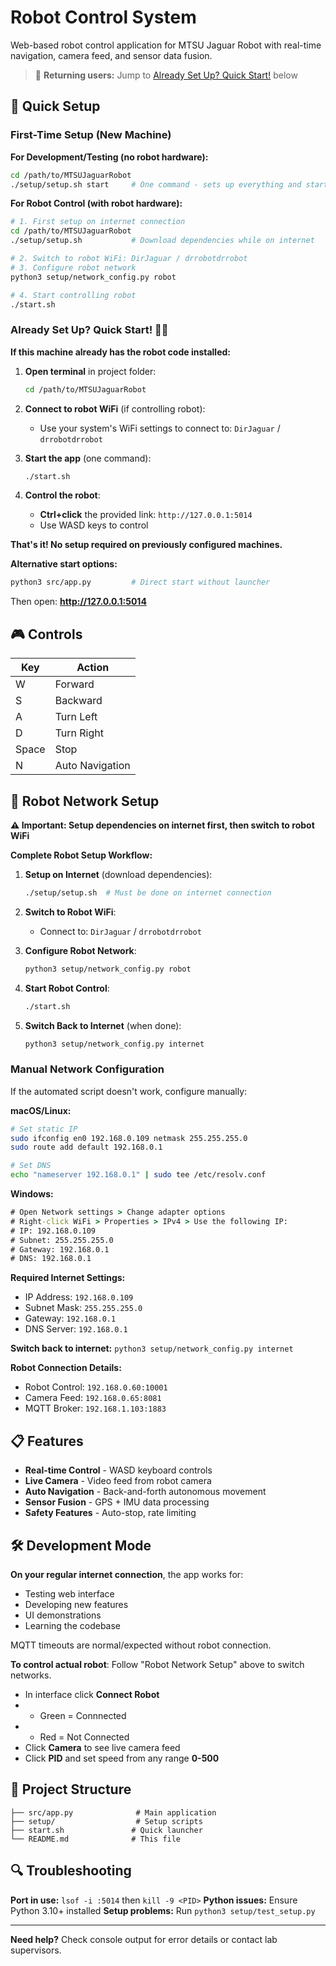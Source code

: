 # Robot Control System

Web-based robot control application for MTSU Jaguar Robot with real-time navigation, camera feed, and sensor data fusion.

> 🔄 **Returning users:** Jump to [Already Set Up? Quick Start!](#already-set-up-quick-start-️) below

## 🚀 Quick Setup

### First-Time Setup (New Machine)

**For Development/Testing (no robot hardware):**
```bash
cd /path/to/MTSUJaguarRobot
./setup/setup.sh start     # One command - sets up everything and starts app
```

**For Robot Control (with robot hardware):**
```bash
# 1. First setup on internet connection
cd /path/to/MTSUJaguarRobot
./setup/setup.sh           # Download dependencies while on internet

# 2. Switch to robot WiFi: DirJaguar / drrobotdrrobot
# 3. Configure robot network
python3 setup/network_config.py robot

# 4. Start controlling robot
./start.sh
```

### Already Set Up? Quick Start! 🏃‍♂️

**If this machine already has the robot code installed:**

1. **Open terminal** in project folder:
   ```bash
   cd /path/to/MTSUJaguarRobot
   ```

2. **Connect to robot WiFi** (if controlling robot):
   - Use your system's WiFi settings to connect to: `DirJaguar` / `drrobotdrrobot`

3. **Start the app** (one command):
   ```bash
   ./start.sh
   ```

4. **Control the robot**:
   - **Ctrl+click** the provided link: `http://127.0.0.1:5014`
   - Use WASD keys to control

**That's it! No setup required on previously configured machines.**

**Alternative start options:**
```bash
python3 src/app.py         # Direct start without launcher
```

Then open: **http://127.0.0.1:5014**

## 🎮 Controls

| Key | Action |
|-----|--------|
| W | Forward |
| S | Backward |
| A | Turn Left |
| D | Turn Right |
| Space | Stop |
| N | Auto Navigation |

## 🔧 Robot Network Setup

**⚠️ Important: Setup dependencies on internet first, then switch to robot WiFi**

**Complete Robot Setup Workflow:**

1. **Setup on Internet** (download dependencies):
   ```bash
   ./setup/setup.sh  # Must be done on internet connection
   ```

2. **Switch to Robot WiFi**: 
   - Connect to: `DirJaguar` / `drrobotdrrobot`

3. **Configure Robot Network**:
   ```bash
   python3 setup/network_config.py robot
   ```

4. **Start Robot Control**:
   ```bash
   ./start.sh
   ```

5. **Switch Back to Internet** (when done):
   ```bash
   python3 setup/network_config.py internet
   ```

### Manual Network Configuration

If the automated script doesn't work, configure manually:

**macOS/Linux:**
```bash
# Set static IP
sudo ifconfig en0 192.168.0.109 netmask 255.255.255.0
sudo route add default 192.168.0.1

# Set DNS
echo "nameserver 192.168.0.1" | sudo tee /etc/resolv.conf
```

**Windows:**
```cmd
# Open Network settings > Change adapter options
# Right-click WiFi > Properties > IPv4 > Use the following IP:
# IP: 192.168.0.109
# Subnet: 255.255.255.0
# Gateway: 192.168.0.1
# DNS: 192.168.0.1
```

**Required Internet Settings:**
- IP Address: `192.168.0.109`
- Subnet Mask: `255.255.255.0`
- Gateway: `192.168.0.1`
- DNS Server: `192.168.0.1`

**Switch back to internet:** `python3 setup/network_config.py internet`

**Robot Connection Details:**
- Robot Control: `192.168.0.60:10001`
- Camera Feed: `192.168.0.65:8081`
- MQTT Broker: `192.168.1.103:1883`

## 📋 Features

- **Real-time Control** - WASD keyboard controls
- **Live Camera** - Video feed from robot camera
- **Auto Navigation** - Back-and-forth autonomous movement
- **Sensor Fusion** - GPS + IMU data processing
- **Safety Features** - Auto-stop, rate limiting

## 🛠️ Development Mode

**On your regular internet connection**, the app works for:
- Testing web interface
- Developing new features
- UI demonstrations
- Learning the codebase

MQTT timeouts are normal/expected without robot connection.

**To control actual robot**: Follow "Robot Network Setup" above to switch networks.
- In interface click **Connect Robot**
- - Green = Connnected
- - Red = Not Connected
- Click **Camera** to see live camera feed
- Click **PID** and set speed from any range **0-500**

## 📁 Project Structure

```
├── src/app.py              # Main application
├── setup/                  # Setup scripts
├── start.sh               # Quick launcher
└── README.md              # This file
```

## 🔍 Troubleshooting

**Port in use:** `lsof -i :5014` then `kill -9 <PID>`
**Python issues:** Ensure Python 3.10+ installed
**Setup problems:** Run `python3 setup/test_setup.py`

---

**Need help?** Check console output for error details or contact lab supervisors.
